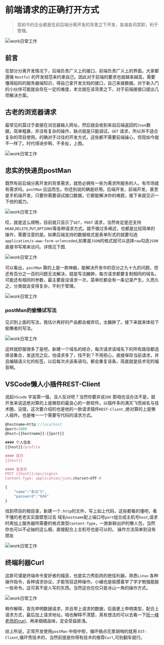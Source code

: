 # 前端请求的正确打开方式

> 现如今的企业都是在前后端分离开发的背景之下开发，各端各司其职，利于管理。

![work日常工作](../../.vuepress/public/Work/img/work1.png)

## 前言
在部分分离开发情况下，后端负责广义上的接口，前端负责广义上的界面。大家都遵循 `Restful` 的开发规范来约束自己。因此对于前端的要求也就越来越高，需要懂得起码的服务器端知识，得自己拿开发文档的接口，自己来接数据。对于新入门的小伙伴可能就会存在一定的难度，本文就在该背景之下，对于前端接接口提出几项解决方案。

## 古老的浏览器请求
最常见的莫过于直接在浏览器输入网址，然后就会收到来自后端返回的`Json`数据，简单粗暴，并没有复杂的操作，缺点就是只能调试，`GET` 请求，所以并不适合复杂的项目使用。的确对于过往的开发方式，这些都不需要前端操心，但现如今就不一样了。时代得进步啊，不多扯，上图。

![work日常工作](../../.vuepress/public/Work/img/work2.gif)

## 忠实的快递员postMan
既然有前后端分离开发的背景需求，就势必拥有一些为需求所服务的人。有市场就有需求吗。`postMan` 应运而生。你还别说的确是好用。后端开发，前端开发，甚至是手机端开发，只要你需要调试接口数据，它都能解决你的难题，接下来就见识一下他的威力。

![work日常工作](../../.vuepress/public/Work/img/work3.gif)

哎，就是这么顺畅，目前就只显示了`GET`，`POST` 请求，当然肯定是还支持`HEAD`,`DELETE`,`PUT`,`OPTIONS`等各种请求方式。就不做过多阐述，也都是比较简单的操作，需要注意的是。如果后端支持的数据格式是表单形式的就要勾选 `application/x-www-form-urlencoded`,如果是`JSON`的格式就可以选择`raw`勾选`JSON`直接书写用来访问。详情见下图.

![work日常工作](../../.vuepress/public/Work/img/work4.gif)

可以看出，`postMan` 算的上是一款神器，能解决开发中的百分之九十九的问题，但还有百分之一百的问题无法解决，就是写法臃肿，每次请求都要复制相同的域名，可能还有相同的参数，最主要是没请求一次，菜单栏都会有一条记录产生，久而久之，分类就会变得复杂，不利于管理。

![work日常工作](../../.vuepress/public/Work/img/work5.gif)

### postMan的偷懒试写法
见识到上面的写法，我估计再好的产品都会被弃坑，太臃肿了。接下来就来体验下偷懒者的写法。

![work日常工作](../../.vuepress/public/Work/img/work6.gif)

这样就舒服很多了是吧，新建一个域名的结合，每次请求该域名下的所有路径都选择该集合，发送完之后，怕请求多了，找不到？不用担心，直接保存当前请求，并且编辑语义化的标签，以后每次点该条语句。都会重复该条，简直就是技术宅的福音啊。

## VSCode懒人小插件REST-Client
说起`VScode` 宇宙第一强，没人反对吧？当然你要非说`IDE` 那咱也没办法不是，就开发来说这绝对算的上是微软的最良心的一款软件。以插件多的满天飞而闻名与技术圈，没错，这次要介绍的也是他的一款请求插件`REST-Client` ,绝对算的上是懒人插件。也是唯一一个需要写代码的请求方式。
```javascript
@hostname=http://localhost
@port=3000
@host={{hostname}}:{{port}}

#### 个人信息
{{host}}/profile

#### 首页
{{host}}

#### 登录页
POST {{host}}/api/signin
Content-Type: application/json;charset=UTF-8

{
    "name":"彭云飞",
    "password":"666"
}
```
找到项目的根目录，新建一个`.http`的文件，写上如上代码，这些都看的懂吧，看不懂的老老实实面壁思过去
域名`hostname`配上端口号`port`组合成主机号`host`,请求时再加上服务器所需要的格式类型`Content-Type`，一款新鲜出炉的懒人包，当然你也可以不必抽的这么细，直接配合上主机号也是可以的。
操作方法简单到没有朋友

![work日常工作](../../.vuepress/public/Work/img/work7.gif)

## 终端利器Curl
这款可谓是终端命令爱好者的福音，也是实力秀肌肉的绝佳利器，熟悉`Linux` 各种操作指令，各种请求协议，才能驾驭这种操作。小编也是偷摸着学了学才勉强能敲一些命令。这可真不是人写的东西。当然这也仅仅只是冰山一角的操作方式。

![work日常工作](../../.vuepress/public/Work/img/work8.gif)

稍作解释，首先申明数据请求，并且带上请求的数据，后面更上申明类型，配合上请求方式，最后加上请求地址。咱也解释不清楚，真有想法的可以去看一下[阮一峰老师的curl](http://www.ruanyifeng.com/blog/2019/09/curl-reference.html)，再来细细品味，定会受益匪浅。

综上所说，正常开发使用`postMan` 中规中矩，循环搞点花里胡哨的就用 `EST-Client`,循环秀技术的，当然前提是你得有技术的推荐`Curl`,可别翻车就行。